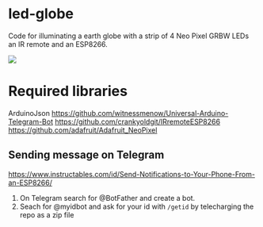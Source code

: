 # led-globe
Code for illuminating a earth globe with a strip of 4 Neo Pixel GRBW LEDs an IR remote and an ESP8266.

![](animation.gif)

# Required libraries
ArduinoJson 
https://github.com/witnessmenow/Universal-Arduino-Telegram-Bot
https://github.com/crankyoldgit/IRremoteESP8266
https://github.com/adafruit/Adafruit_NeoPixel

## Sending message on Telegram

https://www.instructables.com/id/Send-Notifications-to-Your-Phone-From-an-ESP8266/  

1. On Telegram search for @BotFather and create a bot.
2. Seach for @myidbot and ask for your id with `/getid`
by telecharging the repo as a zip file
